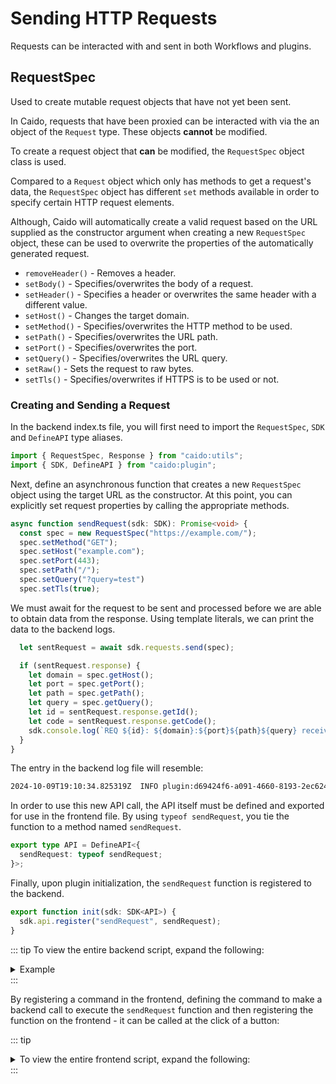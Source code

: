 # Sending HTTP Requests

Requests can be interacted with and sent in both Workflows and plugins.

## RequestSpec

Used to create mutable request objects that have not yet been sent.

In Caido, requests that have been proxied can be interacted with via the an object of the `Request` type. These objects **cannot** be modified.

To create a request object that **can** be modified, the `RequestSpec` object class is used.

Compared to a `Request` object which only has methods to get a request's data, the `RequestSpec` object has different `set` methods available in order to specify certain HTTP request elements.

Although, Caido will automatically create a valid request based on the URL supplied as the constructor argument when creating a new `RequestSpec` object, these can be used to overwrite the properties of the automatically generated request.

- `removeHeader()` - Removes a header.
- `setBody()` - Specifies/overwrites the body of a request.
- `setHeader()` - Specifies a header or overwrites the same header with a different value.
- `setHost()` - Changes the target domain.
- `setMethod()` - Specifies/overwrites the HTTP method to be used.
- `setPath()` - Specifies/overwrites the URL path.
- `setPort()` - Specifies/overwrites the port.
- `setQuery()` - Specifies/overwrites the URL query.
- `setRaw()` - Sets the request to raw bytes.
- `setTls()` - Specifies/overwrites if HTTPS is to be used or not.

### Creating and Sending a Request

In the backend index.ts file, you will first need to import the `RequestSpec`, `SDK` and `DefineAPI` type aliases.

``` ts
import { RequestSpec, Response } from "caido:utils";
import { SDK, DefineAPI } from "caido:plugin";
```

Next, define an asynchronous function that creates a new `RequestSpec` object using the target URL as the constructor. At this point, you can explicitly set request properties by calling the appropriate methods.

``` ts
async function sendRequest(sdk: SDK): Promise<void> {
  const spec = new RequestSpec("https://example.com/");
  spec.setMethod("GET");
  spec.setHost("example.com");
  spec.setPort(443);
  spec.setPath("/");
  spec.setQuery("?query=test")
  spec.setTls(true);
```

We must await for the request to be sent and processed before we are able to obtain data from the response. Using template literals, we can print the data to the backend logs.

``` ts
  let sentRequest = await sdk.requests.send(spec);

  if (sentRequest.response) {
    let domain = spec.getHost();
    let port = spec.getPort();
    let path = spec.getPath();
    let query = spec.getQuery();
    let id = sentRequest.response.getId();
    let code = sentRequest.response.getCode();
    sdk.console.log(`REQ ${id}: ${domain}:${port}${path}${query} received a status code of ${code}`);
  }
}
```

The entry in the backend log file will resemble:

``` txt
2024-10-09T19:10:34.825319Z  INFO plugin:d69424f6-a091-4660-8193-2ec624b54c5e js|sdk: REQ 4110: example.com:443/?query=test received a status code of 200
```

In order to use this new API call, the API itself must be defined and exported for use in the frontend file. By using `typeof sendRequest`, you tie the function to a method named `sendRequest`.

``` ts
export type API = DefineAPI<{
  sendRequest: typeof sendRequest;
}>;
```

Finally, upon plugin initialization, the `sendRequest` function is registered to the backend.

``` ts
export function init(sdk: SDK<API>) {
  sdk.api.register("sendRequest", sendRequest);
}
```

::: tip
To view the entire backend script, expand the following:

<details>
<summary>Example</summary>

``` ts
import { RequestSpec } from "caido:utils";
import { SDK, DefineAPI } from "caido:plugin";

async function sendRequest(sdk: SDK): Promise<void> {
  const spec = new RequestSpec("https://example.com/");
  spec.setMethod("GET");
  spec.setHost("example.com");
  spec.setPort(443);
  spec.setPath("/");
  spec.setQuery("?query=test")
  spec.setTls(true);

  let sentRequest = await sdk.requests.send(spec);

  if (sentRequest.response) {
    let domain = spec.getHost();
    let port = spec.getPort();
    let path = spec.getPath();
    let query = spec.getQuery();
    let id = sentRequest.response.getId();
    let code = sentRequest.response.getCode();
    sdk.console.log(`REQ ${id}: ${domain}:${port}${path}${query} received a status code of ${code}`);
  }
}

export type API = DefineAPI<{
  sendRequest: typeof sendRequest;
}>;

export function init(sdk: SDK<API>) {
  sdk.api.register("sendRequest", sendRequest);
}
```

</details>
:::

By registering a command in the frontend, defining the command to make a backend call to execute the `sendRequest` function and then registering the function on the frontend - it can be called at the click of a button:

::: tip
<details>
<summary>To view the entire frontend script, expand the following:</summary>

``` ts
import type { Caido } from "@caido/sdk-frontend";
import type { API } from "starterkit-plugin-backend";

export type CaidoSDK = Caido<API>;

const Commands = {
  sending: "my-plugin-page.req",
} as const;

const sending = async (sdk: CaidoSDK) => {
  await sdk.backend.sendRequest();
};

const createPage = (sdk: CaidoSDK) => {
  const requestButton = sdk.ui.button({
    variant: "primary",
    label: "Send Request",
  });

  requestButton.addEventListener("click", async () => {
    await sending(sdk);
  });

  const headerText = document.createElement("h1");
  headerText.textContent = "Hello world!";

  const subText = document.createElement("p");
  subText.textContent = "Lorem ipsum.";

  const bodyText = document.createElement("p");
  bodyText.textContent = "Paragraph.";

  const footerText = document.createElement("p");
  footerText.textContent = "Footer text.";

  const headerContainer = document.createElement("div");
  headerContainer.appendChild(headerText);
  headerContainer.appendChild(subText);
  headerContainer.appendChild(requestButton);

  const bodyContainer = document.createElement("div");
  bodyContainer.appendChild(bodyText);

  const card = sdk.ui.card({
    header: headerContainer,
    body: bodyContainer,
    footer: footerText,
  });

  sdk.navigation.addPage("/my-plugin-page", {
    body: card,
  });
};

export const init = (sdk: CaidoSDK) => {
  createPage(sdk);
  sdk.sidebar.registerItem("My Plugin", "/my-plugin-page", {
    icon: "fas fa-rocket",
  });

  sdk.commands.register(Commands.sending, {
    name: "Send Request",
    run: () => sending(sdk),
  });
};
```

</details>
:::
